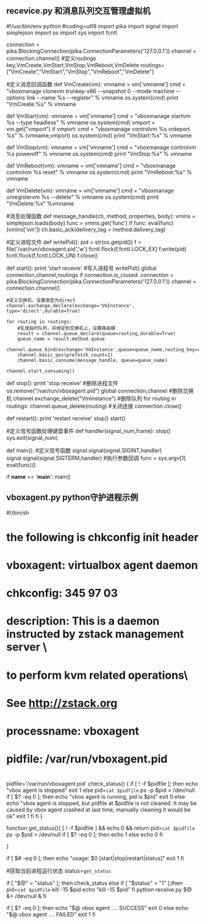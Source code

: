 ## recevice.py 和消息队列交互管理虚拟机
#!/usr/bin/env python
#coding=utf8
import pika
import signal
import simplejson
import os
import sys
import fcntl

connection = pika.BlockingConnection(pika.ConnectionParameters('127.0.0.1'))
channel = connection.channel()
#定义routings key,VmCreate,VmStart,VmStop,VmReboot,VmDelete
routings=["VmCreate","VmStart","VmStop","VmReboot","VmDelete"]

#定义消息回调函数
def VmCreate(vm):
    vmname = vm['vmname']
    cmd = "vboxmanage  clonevm trunkey-x86 --snapshot 0 --mode machine --options link --name %s  --register" % vmname
    os.system(cmd)
    print "VmCreate:%s" % vmname

def VmStart(vm):
    vmname = vm['vmname']
    cmd = "vboxmanage startvm %s --type headless" % vmname
    os.system(cmd)
    vmport = vm.get("vmport")
    if vmport:
        cmd = "vboxmanage controlvm  %s  vrdeport %s" % (vmname,vmport)
        os.system(cmd)
    print "VmStart:%s" % vmname

def VmStop(vm):
    vmname = vm['vmname']
    cmd = "vboxmanage  controlvm %s poweroff" % vmname
    os.system(cmd)
    print "VmStop:%s" % vmname

def VmReboot(vm):
    vmname = vm['vmname']
    cmd = "vboxmanage  controlvm %s reset" % vmname
    os.system(cmd)
    print "VmReboot:%s" % vmname

def VmDelete(vm):
    vmname = vm['vmname']
    cmd = "vboxmanage unregistervm %s --delete" % vmname
    os.system(cmd)
    print "VmDelete:%s" %vmname

#消息处理函数
def message_handle(ch, method, properties, body):
    vmins = simplejson.loads(body)
    func = vmins.get('func')
    if func:
        eval(func)(vmins['vm'])
    ch.basic_ack(delivery_tag = method.delivery_tag)

#定义进程文件
def writePid():
    pid = str(os.getpid())
    f = file('/var/run/vboxagent.pid','w')
    fcntl.flock(f,fcntl.LOCK_EX)
    f.write(pid)
    fcntl.flock(f,fcntl.LOCK_UN)
    f.close()


def start():
    print 'start recevie'
    #写入进程号
    writePid()
    global connection,channel,routings
    if connection.is_closed:
        connection = pika.BlockingConnection(pika.ConnectionParameters('127.0.0.1'))
        channel = connection.channel()

    #定义交换机，设置类型为direct
    channel.exchange_declare(exchange='VmInstance', type='direct',durable=True)

    for routing in routings:
        #生成临时队列，并绑定到交换机上，设置路由键
        result = channel.queue_declare(queue=routing,durable=True)
        queue_name = result.method.queue
        channel.queue_bind(exchange='VmInstance',queue=queue_name,routing_key=routing)
        channel.basic_qos(prefetch_count=1)
        channel.basic_consume(message_handle, queue=queue_name)

    channel.start_consuming()

def stop():
    print 'stop receive'
    #删除进程文件
    os.remove("/var/run/vboxagent.pid") 
    global connection,channel
    #删除交换机
    channel.exchange_delete("VmInstance")
    #删除队列
    for routing in routings:
        channel.queue_delete(routing) 
    #关闭连接
    connection.close() 

def restart():
    print 'restart receive'
    stop()
    start()

#定义信号函数处理键盘事件
def handler(signal_num,frame):
    stop()
    sys.exit(signal_num)

def main():
    #定义信号函数
    signal.signal(signal.SIGINT,handler)
    signal.signal(signal.SIGTERM,handler)
    #执行参数回调
    func = sys.argv[1]
    eval(func)()

if __name__ == '__main__':
    main()
## vboxagent.py python守护进程示例
	
#!/bin/sh

# the following is chkconfig init header
#
# vboxagent:   virtualbox agent daemon
#
# chkconfig: 345 97 03
# description:  This is a daemon instructed by zstack management server \
#               to perform kvm related operations\
#               See http://zstack.org
#
# processname: vboxagent
# pidfile: /var/run/vboxagent.pid
#

pidfile='/var/run/vboxagent.pid'
check_status() {
    if [ ! -f $pidfile ]; then
        echo "vbox agent is stopped"
        exit 1
    else
        pid=`cat $pidfile`
        ps -p $pid > /dev/null
        if [ $? -eq 0 ]; then
            echo "vbox agent is running, pid is $pid"
            exit 0
        else
            echo "vbox agent is stopped, but pidfile at $pidfile is not cleaned. It may be caused by vbox agent crashed at last time, manually cleaning it would be ok"
            exit 1
        fi
    fi
}

function get_status(){
        [ ! -f $pidfile ] && echo 0 && return
    pid=`cat $pidfile`
    ps -p $pid > /dev/null
    if [ $? -eq 0 ]; then
            echo 1
        else
                echo 0
        fi

}

if [ $# -eq 0 ]; then
    echo "usage: $0
[start|stop|restart|status]"
    exit 1
fi

#获取当前进程运行状态
status=`get_status`

if [ "$@" = "status" ]; then
    check_status
else
        if [ "$status" = "1" ];then
        pid=`cat $pidfile`
            kill -15 $pid
            echo "kill -15 $pid"
        fi
    python receive.py $@ &> /dev/null &
fi

if [ $? -eq 0 ]; then
    echo "$@ vbox agent .... SUCCESS"
    exit 0
else
    echo "$@ vbox agent .... FAILED"
    exit 1
fi
